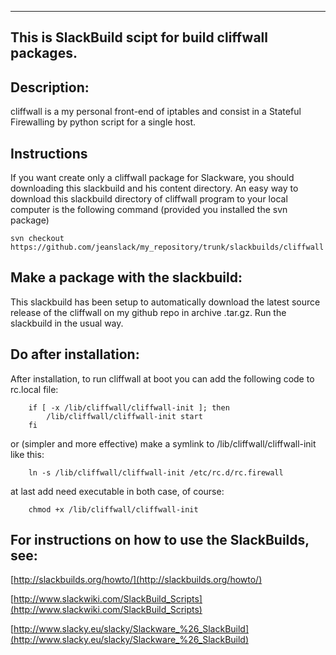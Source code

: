 ---------------------------------------------------------
This is SlackBuild scipt for build cliffwall packages.
---------------------------------------------------------

Description:
----
cliffwall is a my personal front-end of iptables and consist in a Stateful 
Firewalling by python script for a single host.

Instructions
----
If you want create only a cliffwall package for Slackware, you should 
downloading this slackbuild and his content directory. An easy way to download 
this slackbuild directory of cliffwall program to your local computer is the 
following command (provided you installed the svn package)

    svn checkout https://github.com/jeanslack/my_repository/trunk/slackbuilds/cliffwall

Make a package with the slackbuild:
----
This slackbuild has been setup to automatically download the latest source 
release of the cliffwall on my github repo in archive .tar.gz.
Run the slackbuild in the usual way.

Do after installation:
----
After installation, to run cliffwall at boot you can add the following code 
to rc.local file:

		if [ -x /lib/cliffwall/cliffwall-init ]; then
			/lib/cliffwall/cliffwall-init start
		fi

or (simpler and more effective) make a symlink to /lib/cliffwall/cliffwall-init 
like this:

		ln -s /lib/cliffwall/cliffwall-init /etc/rc.d/rc.firewall

at last add need executable in both case, of course:

		chmod +x /lib/cliffwall/cliffwall-init


For instructions on how to use the SlackBuilds, see:
----

[http://slackbuilds.org/howto/](http://slackbuilds.org/howto/)

[http://www.slackwiki.com/SlackBuild_Scripts](http://www.slackwiki.com/SlackBuild_Scripts)

[http://www.slacky.eu/slacky/Slackware_%26_SlackBuild](http://www.slacky.eu/slacky/Slackware_%26_SlackBuild)

